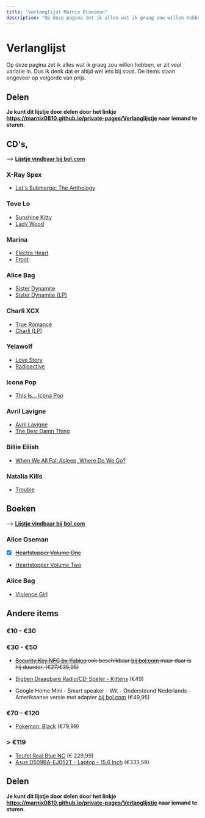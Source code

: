 ```yaml
---
title: "Verlanglijst Marnix Bloeiman"
description: "Op deze pagina zet ik alles wat ik graag zou willen hebben, er zit veel variatie in. Dus ik denk dat er altijd wel iets bij staat."
---
```


# Verlanglijst

Op deze pagina zet ik alles wat ik graag zou willen hebben, er zit veel variatie in. Dus ik denk dat er altijd wel iets bij staat. De items staan ongeveer op volgorde van prijs.

## Delen

**Je kunt dit lijstje door delen door het linkje <https://marnix0810.github.io/private-pages/Verlanglijstje> naar iemand te sturen.**

## CD's,
-->​ **[Lijstje vindbaar bij bol.com](https://www.bol.com/nl/verlanglijstje/1y35646666373730643062386332383663333737373734633241zctj557/index.html)**

### X-Ray Spex
-  [Let's Submerge: The Anthology](https://www.bol.com/nl/p/lets-submerge-anthology/1000004004431951/)
### Tove Lo
-  [Sunshine Kitty](https://www.bol.com/nl/p/sunshine-kitty/9200000118029348/)
-  [Lady Wood](https://www.bol.com/nl/p/lady-wood/9200000064047167/)
### Marina
-  [Electra Heart](https://www.bol.com/nl/p/electra-heart/1000004012178824/)
-  [Froot](https://www.bol.com/nl/p/froot/9200000039710851/)
### Alice Bag
-  [Sister Dynamite](https://www.bol.com/nl/p/sister-dynamite/9200000131898362/)
-  [Sister Dynamite (LP)](https://www.bol.com/nl/p/sister-dynamite/9200000131898356/)
### Charli XCX
-  [True Romance](https://www.bol.com/nl/p/true-romance/1000004013652145/)
-  [Charli (LP)](https://www.bol.com/nl/p/charli/9200000114388684/)
### Yelawolf
-  [Love Story](https://www.bol.com/nl/p/love-story/9200000040879275/)
-  [Radioactive](https://www.bol.com/nl/p/radioactive/1000004011742793/)
### Icona Pop
-  [This Is... Icona Pop](https://www.bol.com/nl/p/this-is-icona-pop/9200000019503828/)
### Avril Lavigne
-  [Avril Lavigne](https://www.bol.com/nl/p/avril-lavigne/9200000020343531/)
-  [The Best Damn Thing](https://www.bol.com/nl/p/the-best-damn-thing/1000004004997198/)
### Billie Eilish
-  [When We All Fall Asleep, Where Do We Go?](https://www.bol.com/nl/p/when-we-all-fall-asleep-where-do-we-go/9200000105489972/)
###  Natalia Kills
-  [Trouble](https://www.bol.com/nl/p/trouble/9200000018353195/)

## Boeken
-->​ **[Lijstje vindbaar bij bol.com](https://www.bol.com/nl/verlanglijstje/1y356463383439643430623863323862333832643037616137/index.html)**

### Alice Oseman
- [x] ~~[Heartstopper Volume One](https://www.bol.com/nl/p/heartstopper-volume-one/9200000098883479/)~~
-  [Heartstopper Volume Two](https://www.bol.com/nl/p/heartstopper-volume-two/9200000104700117/)
### Alice Bag
-  [Violence Girl ](https://www.bol.com/nl/p/violence-girl/1001004011408348/)



## Andere items
### €10 - €30

### €30 - €50
- ~~[Security Key NFC by Yubico](https://www.yubico.com/product/security-key-nfc-by-yubico) ook beschikbaar [bij bol.com](https://www.bol.com/nl/p/yubico-fido2-u2f-security-key-nfc/9200000104561284?referrer=socialshare_pdp_androidapp) maar daar is hij duurder. (€27/€35,95)~~
-  [Bigben Draagbare Radio/CD-Speler - Kittens](https://www.bol.com/nl/p/bigben-draagbare-radio-cd-speler-kittens/9200000080008004/) (€49)

-  Google Home Mini - Smart speaker - Wit - Ondersteund Nederlands - Amerikaanse versie met adapter [bij bol.com](https://www.bol.com/nl/p/google-home-mini-smart-speaker-wit-ondersteund-nederlands-amerikaanse-versie-met-adapter/9200000126779884?referrer=socialshare_pdp_androidapp) (€49,95)
### €70 - €120
-  [Pokemon: Black](https://www.bol.com/nl/p/pokemon-black/1004004011106952/) (€79,99)
### > €119
-  [Teufel Real Blue NC](https://www.teufelaudio.nl/koptelefoons/real-blue-nc-p16586.html?partner_id=media-nl.qr.reshift.realkoptelefoon) (€ 229,99)
-  [Asus D509BA-EJ052T - Laptop - 15.6 Inch](https://www.bol.com/nl/p/asus-d509ba-ej052t-laptop-15-6-inch/9200000125655210/?s2a=#product_specifications) (€333,59)

## Delen

**Je kunt dit lijstje door delen door het linkje <https://marnix0810.github.io/private-pages/Verlanglijstje> naar iemand te sturen.**
